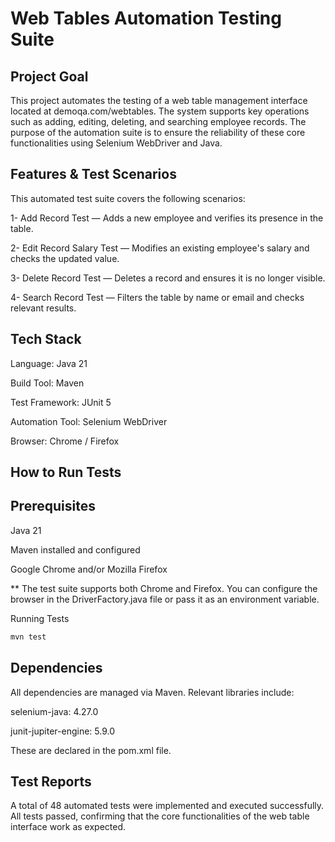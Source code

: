 # Web Tables Automation Testing Suite

## Project Goal
This project automates the testing of a web table management interface located at demoqa.com/webtables. The system supports key operations such as adding, editing, deleting, and searching employee records. The purpose of the automation suite is to ensure the reliability of these core functionalities using Selenium WebDriver and Java.

## Features & Test Scenarios
This automated test suite covers the following scenarios:

1- Add Record Test — Adds a new employee and verifies its presence in the table.

2- Edit Record Salary Test — Modifies an existing employee's salary and checks the updated value.

3- Delete Record Test — Deletes a record and ensures it is no longer visible.

4- Search Record Test — Filters the table by name or email and checks relevant results.

## Tech Stack
Language: Java 21

Build Tool: Maven

Test Framework: JUnit 5

Automation Tool: Selenium WebDriver

Browser: Chrome / Firefox

## How to Run Tests
## Prerequisites
Java 21

Maven installed and configured

Google Chrome and/or Mozilla Firefox

** The test suite supports both Chrome and Firefox. You can configure the browser in the DriverFactory.java file or pass it as an environment variable.

Running Tests
```bash
mvn test
```

## Dependencies
All dependencies are managed via Maven. Relevant libraries include:

selenium-java: 4.27.0

junit-jupiter-engine: 5.9.0

These are declared in the pom.xml file.

## Test Reports
A total of 48 automated tests were implemented and executed successfully. 
All tests passed, confirming that the core functionalities of the web table interface work as expected.
